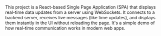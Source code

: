 This project is a React-based Single Page Application (SPA) that displays real-time data updates from a server using WebSockets. It connects to a backend server, receives live messages (like time updates), and displays them instantly in the UI without reloading the page. It's a simple demo of how real-time communication works in modern web apps.
